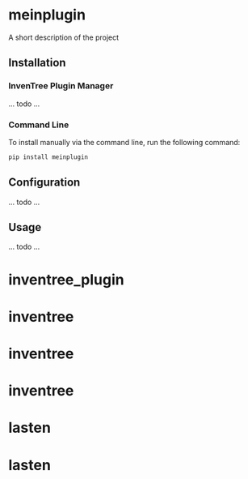 # meinplugin

A short description of the project

## Installation

### InvenTree Plugin Manager

... todo ...

### Command Line 

To install manually via the command line, run the following command:

```bash
pip install meinplugin
```

## Configuration

... todo ...

## Usage

... todo ...
# inventree_plugin
# inventree
# inventree
# inventree
# lasten
# lasten
